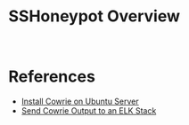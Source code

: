 # SSHoneypot Overview

<br>

# References

* [Install Cowrie on Ubuntu Server](https://docs.cowrie.org/en/latest/INSTALL.html)
* [Send Cowrie Output to an ELK Stack](https://docs.cowrie.org/en/latest/elk/README.html)
